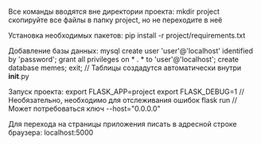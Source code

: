 Все команды вводятся вне директории проекта:
mkdir project
скопируйте все файлы в папку project, но не переходите в неё

Установка необходимых пакетов:
pip install -r project/requirements.txt

Добавление базы данных:
mysql
create user 'user'@'localhost' identified by 'password';
grant all privileges on * . * to 'user'@'localhost';
create database memes;
exit;
// Таблицы создадутся автоматически внутри __init__.py

Запуск проекта:
export FLASK_APP=project
export FLASK_DEBUG=1 // Необязательно, необходимо для отслеживания ошибок
flask run // Может потребоваться ключ --host="0.0.0.0"

Для перехода на страницы приложения писать в адресной строке браузера: localhost:5000